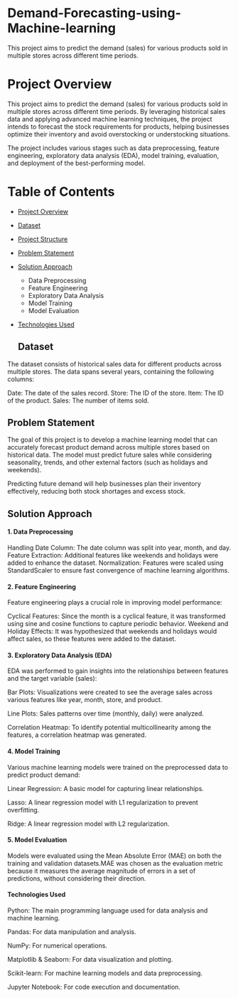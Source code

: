 # Demand-Forecasting-using-Machine-learning
This project aims to predict the demand (sales) for various products sold in multiple stores across different time periods.

# Project Overview
This project aims to predict the demand (sales) for various products sold in multiple stores across different time periods. By leveraging historical sales data and applying advanced machine learning techniques, the project intends to forecast the stock requirements for products, helping businesses optimize their inventory and avoid overstocking or understocking situations.

The project includes various stages such as data preprocessing, feature engineering, exploratory data analysis (EDA), model training, evaluation, and deployment of the best-performing model.

# Table of Contents

- [Project Overview](#project-overview)
- [ Dataset](####train.csv)
- [Project Structure](####project-structure)
- [Problem Statement](####problem-statement)
- [Solution Approach](####solution-approach)
  - Data Preprocessing
  - Feature Engineering
  - Exploratory Data Analysis
  - Model Training
  - Model Evaluation
- [Technologies Used](####technologies-used)

  ## Dataset
The dataset consists of historical sales data for different products across multiple stores. The data spans several years, containing the following columns:

Date: The date of the sales record.
Store: The ID of the store.
Item: The ID of the product.
Sales: The number of items sold.

## Problem Statement
The goal of this project is to develop a machine learning model that can accurately forecast product demand across multiple stores based on historical data. The model must predict future sales while considering seasonality, trends, and other external factors (such as holidays and weekends).

Predicting future demand will help businesses plan their inventory effectively, reducing both stock shortages and excess stock.

## Solution Approach
#### 1. Data Preprocessing
Handling Date Column: The date column was split into year, month, and day.
Feature Extraction: Additional features like weekends and holidays were added to enhance the dataset.
Normalization: Features were scaled using StandardScaler to ensure fast convergence of machine learning algorithms.
#### 2. Feature Engineering
Feature engineering plays a crucial role in improving model performance:

Cyclical Features: Since the month is a cyclical feature, it was transformed using sine and cosine functions to capture periodic behavior.
Weekend and Holiday Effects: It was hypothesized that weekends and holidays would affect sales, so these features were added to the dataset.
#### 3. Exploratory Data Analysis (EDA)
EDA was performed to gain insights into the relationships between features and the target variable (sales):

Bar Plots: Visualizations were created to see the average sales across various features like year, month, store, and product.

Line Plots: Sales patterns over time (monthly, daily) were analyzed.

Correlation Heatmap: To identify potential multicollinearity among the features, a correlation heatmap was generated.

#### 4. Model Training
Various machine learning models were trained on the preprocessed data to predict product demand:

Linear Regression: A basic model for capturing linear relationships.

Lasso: A linear regression model with L1 regularization to prevent overfitting.

Ridge: A linear regression model with L2 regularization.
#### 5. Model Evaluation
Models were evaluated using the Mean Absolute Error (MAE) on both the training and validation datasets.MAE was chosen as the evaluation metric because it measures the average magnitude of errors in a set of predictions, without considering their direction.

#### Technologies Used
Python: The main programming language used for data analysis and machine learning.

Pandas: For data manipulation and analysis.

NumPy: For numerical operations.

Matplotlib & Seaborn: For data visualization and plotting.

Scikit-learn: For machine learning models and data preprocessing.

Jupyter Notebook: For code execution and documentation. 

